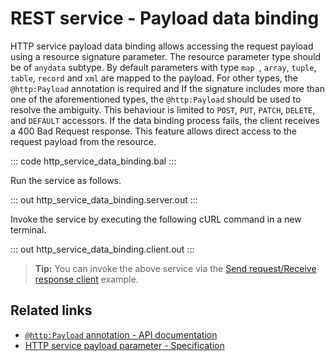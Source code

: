 # REST service - Payload data binding

HTTP service payload data binding allows accessing the request payload using a resource signature parameter. The resource parameter type should be of `anydata` subtype. By default parameters with type `map `, `array`, `tuple`, `table`, `record` and `xml` are mapped to the payload. For other types, the `@http:Payload` annotation is required and If the signature includes more than one of the aforementioned types, the `@http:Payload` should be used to resolve the ambiguity. This behaviour is limited to `POST`, `PUT`, `PATCH`, `DELETE`, and `DEFAULT` accessors.  If the data binding process fails, the client receives a 400 Bad Request response. This feature allows direct access to the request payload from the resource.

::: code http_service_data_binding.bal :::

Run the service as follows.

::: out http_service_data_binding.server.out :::

Invoke the service by executing the following cURL command in a new terminal.

::: out http_service_data_binding.client.out :::

>**Tip:** You can invoke the above service via the [Send request/Receive response client](/learn/by-example/http-client-send-request-receive-response/) example.

## Related links
- [`@http:Payload` annotation - API documentation](https://lib.ballerina.io/ballerina/http/latest/annotations#Payload)
- [HTTP service payload parameter - Specification](/spec/http/#2344-payload-parameter)
